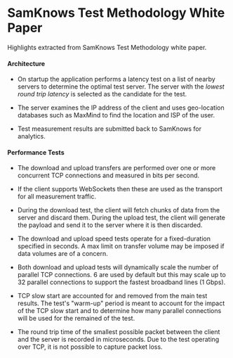 # SamKnows Test Methodology White Paper

Highlights extracted from SamKnows Test Methodology white paper.

#### Architecture

* On startup the application performs a latency test on a list of nearby servers to determine the optimal test server. The server with the *lowest round trip latency* is selected as the candidate for the test.

* The server examines the IP address of the client and uses geo-location databases such as MaxMind to find the location and ISP of the user.

* Test measurement results are submitted back to SamKnows for analytics.

#### Performance Tests

* The download and upload transfers are performed over one or more concurrent TCP connections and measured in bits per second.

* If the client supports WebSockets then these are used as the transport for all measurement traffic.

* During the download test, the client will fetch chunks of data from the server and discard them. During the upload test, the client will generate the payload and send it to the server where it is then discarded.

* The download and upload speed tests operate for a fixed-duration specified in seconds. A max limit on transfer volume may be imposed if data volumes are of a concern.

* Both download and upload tests will dynamically scale the number of parallel TCP connections. 6 are used by default but this may scale up to 32 parallel connections to support the fastest broadband lines (1 Gbps).

* TCP slow start are accounted for and removed from the main test results. The test's "warm-up" period is meant to account for the impact of the TCP slow start and to determine how many parallel connections will be used for the remained of the test.

* The round trip time of the smallest possible packet between the client and the server is recorded in microseconds. Due to the test operating over TCP, it is not possible to capture packet loss.